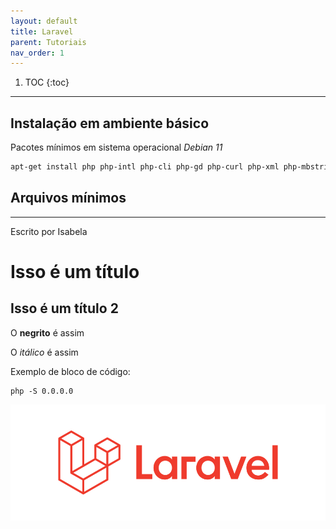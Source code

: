 ```yaml
---
layout: default
title: Laravel
parent: Tutoriais
nav_order: 1
---
```

1. TOC
{:toc}
---



## Instalação em ambiente básico

Pacotes mínimos em sistema operacional *Debian 11*

```bash
apt-get install php php-intl php-cli php-gd php-curl php-xml php-mbstring php-zip mariadb-server php-mysql
```

## Arquivos mínimos
---

Escrito por Isabela

# Isso é um título 

## Isso é um título 2

O **negrito** é assim

O *itálico* é assim

Exemplo de bloco de código:
``` 
php -S 0.0.0.0
```

![Logo do Laravel](/assets/images/laravel.png)